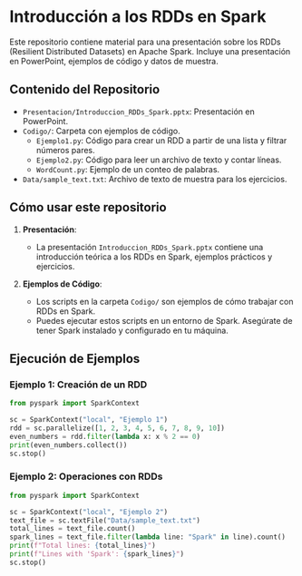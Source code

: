 # Introducción a los RDDs en Spark

Este repositorio contiene material para una presentación sobre los RDDs (Resilient Distributed Datasets) en Apache Spark. Incluye una presentación en PowerPoint, ejemplos de código y datos de muestra.

## Contenido del Repositorio

- `Presentacion/Introduccion_RDDs_Spark.pptx`: Presentación en PowerPoint.
- `Codigo/`: Carpeta con ejemplos de código.
  - `Ejemplo1.py`: Código para crear un RDD a partir de una lista y filtrar números pares.
  - `Ejemplo2.py`: Código para leer un archivo de texto y contar líneas.
  - `WordCount.py`: Ejemplo de un conteo de palabras.
- `Data/sample_text.txt`: Archivo de texto de muestra para los ejercicios.

## Cómo usar este repositorio

1. **Presentación**:
   - La presentación `Introduccion_RDDs_Spark.pptx` contiene una introducción teórica a los RDDs en Spark, ejemplos prácticos y ejercicios.

2. **Ejemplos de Código**:
   - Los scripts en la carpeta `Codigo/` son ejemplos de cómo trabajar con RDDs en Spark.
   - Puedes ejecutar estos scripts en un entorno de Spark. Asegúrate de tener Spark instalado y configurado en tu máquina.

## Ejecución de Ejemplos

### Ejemplo 1: Creación de un RDD

```python
from pyspark import SparkContext

sc = SparkContext("local", "Ejemplo 1")
rdd = sc.parallelize([1, 2, 3, 4, 5, 6, 7, 8, 9, 10])
even_numbers = rdd.filter(lambda x: x % 2 == 0)
print(even_numbers.collect())
sc.stop()
```
### Ejemplo 2: Operaciones con RDDs
```python
from pyspark import SparkContext

sc = SparkContext("local", "Ejemplo 2")
text_file = sc.textFile("Data/sample_text.txt")
total_lines = text_file.count()
spark_lines = text_file.filter(lambda line: "Spark" in line).count()
print(f"Total lines: {total_lines}")
print(f"Lines with 'Spark': {spark_lines}")
sc.stop()
